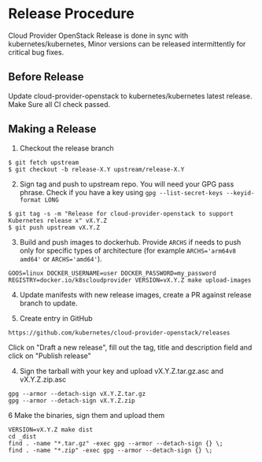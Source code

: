 # Release Procedure

Cloud Provider OpenStack Release is done in sync with kubernetes/kubernetes, Minor versions can be released intermittently for critical bug fixes. 

## Before Release

Update cloud-provider-openstack to kubernetes/kubernetes latest release. Make Sure all CI check passed.

## Making a Release

1. Checkout the release branch 

```
$ git fetch upstream
$ git checkout -b release-X.Y upstream/release-X.Y
```

2. Sign tag and push to upstream repo. You will need your GPG pass phrase. Check if you have a key using `gpg --list-secret-keys --keyid-format LONG`

```
$ git tag -s -m "Release for cloud-provider-openstack to support Kubernetes release x" vX.Y.Z
$ git push upstream vX.Y.Z
```
3. Build and push images to dockerhub. Provide `ARCHS` if needs to push only for specific types of architecture (for example `ARCHS='arm64v8 amd64'` or `ARCHS='amd64'`).

```
GOOS=linux DOCKER_USERNAME=user DOCKER_PASSWORD=my_password REGISTRY=docker.io/k8scloudprovider VERSION=vX.Y.Z make upload-images
```

4. Update manifests with new release images, create a PR against release branch to update.

5. Create entry in GitHub
```
https://github.com/kubernetes/cloud-provider-openstack/releases
```
Click on "Draft a new release", fill out the tag, title and description field and click on "Publish release"

4. Sign the tarball with your key and upload vX.Y.Z.tar.gz.asc and vX.Y.Z.zip.asc

```
gpg --armor --detach-sign vX.Y.Z.tar.gz
gpg --armor --detach-sign vX.Y.Z.zip
```

6 Make the binaries, sign them and upload them

```
VERSION=vX.Y.Z make dist
cd _dist
find . -name "*.tar.gz" -exec gpg --armor --detach-sign {} \;
find . -name "*.zip" -exec gpg --armor --detach-sign {} \;
```
